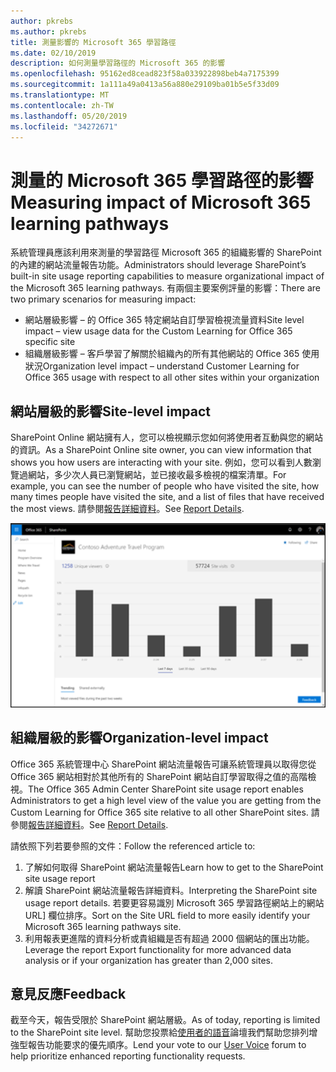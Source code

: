 ```yaml
---
author: pkrebs
ms.author: pkrebs
title: 測量影響的 Microsoft 365 學習路徑
ms.date: 02/10/2019
description: 如何測量學習路徑的 Microsoft 365 的影響
ms.openlocfilehash: 95162ed8cead823f58a033922898beb4a7175399
ms.sourcegitcommit: 1a111a49a0413a56a880e29109ba01b5e5f33d09
ms.translationtype: MT
ms.contentlocale: zh-TW
ms.lasthandoff: 05/20/2019
ms.locfileid: "34272671"
---
```

# <a name="measuring-impact-of-microsoft-365-learning-pathways"></a><span data-ttu-id="ee35b-103">測量的 Microsoft 365 學習路徑的影響</span><span class="sxs-lookup"><span data-stu-id="ee35b-103">Measuring impact of Microsoft 365 learning pathways</span></span>

<span data-ttu-id="ee35b-104">系統管理員應該利用來測量的學習路徑 Microsoft 365 的組織影響的 SharePoint 的內建的網站流量報告功能。</span><span class="sxs-lookup"><span data-stu-id="ee35b-104">Administrators should leverage SharePoint’s built-in site usage reporting capabilities to measure organizational impact of the Microsoft 365 learning pathways.</span></span> <span data-ttu-id="ee35b-105">有兩個主要案例評量的影響：</span><span class="sxs-lookup"><span data-stu-id="ee35b-105">There are two primary scenarios for measuring impact:</span></span> 
- <span data-ttu-id="ee35b-106">網站層級影響 – 的 Office 365 特定網站自訂學習檢視流量資料</span><span class="sxs-lookup"><span data-stu-id="ee35b-106">Site level impact – view usage data for the Custom Learning for Office 365 specific site</span></span> 
- <span data-ttu-id="ee35b-107">組織層級影響 – 客戶學習了解關於組織內的所有其他網站的 Office 365 使用狀況</span><span class="sxs-lookup"><span data-stu-id="ee35b-107">Organization level impact – understand Customer Learning for Office 365 usage with respect to all other sites within your organization</span></span>

## <a name="site-level-impact"></a><span data-ttu-id="ee35b-108">網站層級的影響</span><span class="sxs-lookup"><span data-stu-id="ee35b-108">Site-level impact</span></span>

<span data-ttu-id="ee35b-109">SharePoint Online 網站擁有人，您可以檢視顯示您如何將使用者互動與您的網站的資訊。</span><span class="sxs-lookup"><span data-stu-id="ee35b-109">As a SharePoint Online site owner, you can view information that shows you how users are interacting with your site.</span></span> <span data-ttu-id="ee35b-110">例如，您可以看到人數瀏覽過網站，多少次人員已瀏覽網站，並已接收最多檢視的檔案清單。</span><span class="sxs-lookup"><span data-stu-id="ee35b-110">For example, you can see the number of people who have visited the site, how many times people have visited the site, and a list of files that have received the most views.</span></span> <span data-ttu-id="ee35b-111">請參閱[報告詳細資料](https://support.office.com/article/view-usage-data-for-your-sharepoint-site-2fa8ddc2-c4b3-4268-8d26-a772dc55779e)。</span><span class="sxs-lookup"><span data-stu-id="ee35b-111">See [Report Details](https://support.office.com/article/view-usage-data-for-your-sharepoint-site-2fa8ddc2-c4b3-4268-8d26-a772dc55779e).</span></span> 

![cg measureimpactreport.png](media/cg-measureimpactreport.png)

## <a name="organization-level-impact"></a><span data-ttu-id="ee35b-113">組織層級的影響</span><span class="sxs-lookup"><span data-stu-id="ee35b-113">Organization-level impact</span></span>
<span data-ttu-id="ee35b-114">Office 365 系統管理中心 SharePoint 網站流量報告可讓系統管理員以取得您從 Office 365 網站相對於其他所有的 SharePoint 網站自訂學習取得之值的高階檢視。</span><span class="sxs-lookup"><span data-stu-id="ee35b-114">The Office 365 Admin Center SharePoint site usage report enables Administrators to get a high level view of the value you are getting from the Custom Learning for Office 365 site relative to all other SharePoint sites.</span></span> <span data-ttu-id="ee35b-115">請參閱[報告詳細資料](https://docs.microsoft.com/office365/admin/activity-reports/sharepoint-site-usage?view=o365-worldwide)。</span><span class="sxs-lookup"><span data-stu-id="ee35b-115">See [Report Details](https://docs.microsoft.com/office365/admin/activity-reports/sharepoint-site-usage?view=o365-worldwide).</span></span>
 
<span data-ttu-id="ee35b-116">請依照下列若要參照的文件：</span><span class="sxs-lookup"><span data-stu-id="ee35b-116">Follow the referenced article to:</span></span> 
1. <span data-ttu-id="ee35b-117">了解如何取得 SharePoint 網站流量報告</span><span class="sxs-lookup"><span data-stu-id="ee35b-117">Learn how to get to the SharePoint site usage report</span></span> 
2. <span data-ttu-id="ee35b-118">解讀 SharePoint 網站流量報告詳細資料。</span><span class="sxs-lookup"><span data-stu-id="ee35b-118">Interpreting the SharePoint site usage report details.</span></span> <span data-ttu-id="ee35b-119">若要更容易識別 Microsoft 365 學習路徑網站上的網站 URL] 欄位排序。</span><span class="sxs-lookup"><span data-stu-id="ee35b-119">Sort on the Site URL field to more easily identify your Microsoft 365 learning pathways site.</span></span> 
3. <span data-ttu-id="ee35b-120">利用報表更進階的資料分析或貴組織是否有超過 2000 個網站的匯出功能。</span><span class="sxs-lookup"><span data-stu-id="ee35b-120">Leverage the report Export functionality for more advanced data analysis or if your organization has greater than 2,000 sites.</span></span> 

## <a name="feedback"></a><span data-ttu-id="ee35b-121">意見反應</span><span class="sxs-lookup"><span data-stu-id="ee35b-121">Feedback</span></span>

<span data-ttu-id="ee35b-122">截至今天，報告受限於 SharePoint 網站層級。</span><span class="sxs-lookup"><span data-stu-id="ee35b-122">As of today, reporting is limited to the SharePoint site level.</span></span> <span data-ttu-id="ee35b-123">幫助您投票給[使用者的語音](https://microsoftteams.uservoice.com/forums/913429-learning-solutions)論壇我們幫助您排列增強型報告功能要求的優先順序。</span><span class="sxs-lookup"><span data-stu-id="ee35b-123">Lend your vote to our [User Voice](https://microsoftteams.uservoice.com/forums/913429-learning-solutions) forum to help prioritize enhanced reporting functionality requests.</span></span>   

